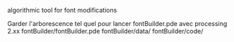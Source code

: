 algorithmic tool for font modifications<br>


Garder l'arborescence tel quel pour lancer fontBuilder.pde avec processing 2.xx
  fontBuilder/fontBuilder.pde
  fontBuilder/data/
  fontBuilder/code/





